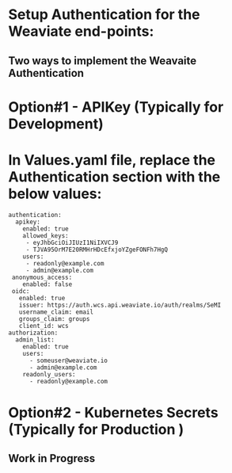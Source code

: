# Setup Authentication for the Weaviate end-points: 

## Two ways to implement the Weavaite Authentication

# Option#1 - APIKey (Typically for Development)
# In Values.yaml file, replace the Authentication section with the below values:

    authentication:
      apikey:
        enabled: true
        allowed_keys:
         - eyJhbGciOiJIUzI1NiIXVCJ9
         - TJVA95OrM7E20RMHrHDcEfxjoYZgeFONFh7HgQ
        users:
         - readonly@example.com
         - admin@example.com
     anonymous_access:
        enabled: false
     oidc:
       enabled: true
       issuer: https://auth.wcs.api.weaviate.io/auth/realms/SeMI
       username_claim: email
       groups_claim: groups
       client_id: wcs
    authorization:
      admin_list:
        enabled: true
        users:
          - someuser@weaviate.io
          - admin@example.com
        readonly_users:
          - readonly@example.com

# Option#2 - Kubernetes Secrets (Typically for Production )
## Work in Progress 

